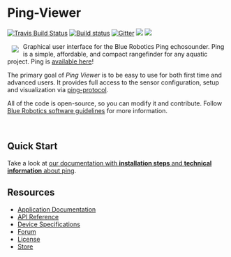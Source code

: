 # Ping-Viewer

[![Travis Build Status](https://travis-ci.org/bluerobotics/ping-viewer.svg?branch=master)](https://travis-ci.org/bluerobotics/ping-viewer)
[![Build status](https://ci.appveyor.com/api/projects/status/y4nl4spd3yw1s4bn/branch/master?svg=true)](https://ci.appveyor.com/project/blueroboticsappveyor/ping-viewer/branch/master)
[![Gitter](https://img.shields.io/badge/gitter-online-green.svg)](https://gitter.im/bluerobotics/ardusub/)
![](https://img.shields.io/github/commit-activity/4w/bluerobotics/ping-viewer.svg)
![](https://img.shields.io/github/search/bluerobotics/ping-viewer/TODO:.svg)

<a href="https://bluerobotics.com">
<img src="https://avatars2.githubusercontent.com/u/7120633?v=3&s=200" align="left" hspace="10" vspace="6">
</a>


Graphical user interface for the Blue Robotics Ping echosounder. Ping is a simple, affordable, and compact rangefinder
for any aquatic project. Ping is [available here][4]!

The primary goal of _Ping Viewer_ is to be easy to use for both first time and advanced users. It provides full access to the sensor configuration, setup and visualization via [ping-protocol][1].

All of the code is open-source, so you can modify it and contribute. Follow [Blue Robotics software guidelines][3] for more information.

<br/>

## Quick Start

Take a look at [our documentation with **installation steps** and **technical information** about ping][2].

## Resources

* [Application Documentation][2]
* [API Reference][1]
* [Device Specifications](https://www.bluerobotics.com/store/electronics/ping/#tab-technical-details)
* [Forum][5]
* [License](http://github.com/bluerobotics/ping-viewer/blob/master/LICENSE.md)
* [Store][4]

[1]: https://github.com/bluerobotics/ping-protocol
[2]: https://github.com/bluerobotics/ping-viewer/wiki
[3]: https://github.com/bluerobotics/software-guidelines
[4]: https://www.bluerobotics.com/store/electronics/ping
[5]: https://discuss.bluerobotics.com/
